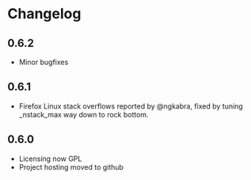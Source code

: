 Changelog
=========

0.6.2
-----
  * Minor bugfixes

0.6.1
-----

  * Firefox Linux stack overflows reported by @ngkabra, fixed by tuning
    _nstack_max way down to rock bottom.

0.6.0
-----

  * Licensing now GPL
  * Project hosting moved to github
